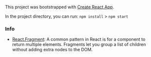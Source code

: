 ﻿This project was bootstrapped with [Create React App](https://github.com/facebook/create-react-app).

In the project directory, you can run: `npm install` > `npm start`

### Info

* [React.Fragment](https://reactjs.org/docs/fragments.html): A common pattern in React is for a component to return multiple elements. Fragments let you group a list of children without adding extra nodes to the DOM.